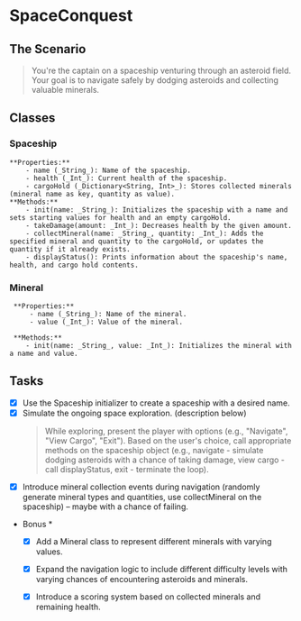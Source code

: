  # SpaceConquest
 ## The Scenario 
 > You're the captain on a spaceship venturing through an asteroid field. Your goal is to navigate safely by dodging asteroids and collecting valuable minerals.
 
 ## Classes 
 ### Spaceship
    **Properties:**
        - name (_String_): Name of the spaceship.
        - health (_Int_): Current health of the spaceship.
        - cargoHold (_Dictionary<String, Int>_): Stores collected minerals (mineral name as key, quantity as value).
    **Methods:**
        - init(name: _String_): Initializes the spaceship with a name and sets starting values for health and an empty cargoHold.
        - takeDamage(amount: _Int_): Decreases health by the given amount.
        - collectMineral(name: _String_, quantity: _Int_): Adds the specified mineral and quantity to the cargoHold, or updates the quantity if it already exists.
        - displayStatus(): Prints information about the spaceship's name, health, and cargo hold contents.
 
 ### Mineral
     **Properties:**
         - name (_String_): Name of the mineral.
         - value (_Int_): Value of the mineral.
     
     **Methods:**
        - init(name: _String_, value: _Int_): Initializes the mineral with a name and value.
 
## Tasks
 - [x] Use the Spaceship initializer to create a spaceship with a desired name.
 - [x] Simulate the ongoing space exploration. (description below)
   > While exploring, present the player with options (e.g., "Navigate", "View Cargo", "Exit").
   > Based on the user's choice, call appropriate methods on the spaceship object (e.g., navigate - simulate dodging asteroids with a chance of taking damage, view cargo - call displayStatus, exit - terminate the loop).       
 - [x] Introduce mineral collection events during navigation (randomly generate mineral types and quantities, use collectMineral on the spaceship) – maybe with a chance of failing.

 * Bonus *
    - [x] Add a Mineral class to represent different minerals with varying values.
    - [x] Expand the navigation logic to include different difficulty levels with varying chances of encountering asteroids and minerals.
    - [x] Introduce a scoring system based on collected minerals and remaining health.
 
